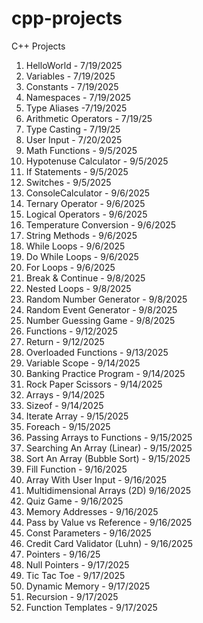 # cpp-projects
C++ Projects
01. HelloWorld - 7/19/2025
02. Variables  - 7/19/2025
03. Constants  - 7/19/2025
04. Namespaces - 7/19/2025
05. Type Aliases -7/19/2025
06. Arithmetic Operators - 7/19/25
07. Type Casting - 7/19/25
08. User Input - 7/20/2025
09. Math Functions - 9/5/2025
10. Hypotenuse Calculator - 9/5/2025
11. If Statements - 9/5/2025
12. Switches - 9/5/2025
13. ConsoleCalculator - 9/6/2025
14. Ternary Operator - 9/6/2025
15. Logical Operators - 9/6/2025
16. Temperature Conversion - 9/6/2025
17. String Methods - 9/6/2025
18. While Loops - 9/6/2025
19. Do While Loops - 9/6/2025
20. For Loops - 9/6/2025
21. Break & Continue - 9/8/2025
22. Nested Loops - 9/8/2025
23. Random Number Generator - 9/8/2025
24. Random Event Generator - 9/8/2025
25. Number Guessing Game - 9/8/2025
26. Functions - 9/12/2025
27. Return - 9/12/2025
28. Overloaded Functions - 9/13/2025
29. Variable Scope - 9/14/2025
30. Banking Practice Program - 9/14/2025
31. Rock Paper Scissors - 9/14/2025
32. Arrays - 9/14/2025 
33. Sizeof - 9/14/2025
34. Iterate Array - 9/15/2025 
35. Foreach - 9/15/2025
36. Passing Arrays to Functions - 9/15/2025
37. Searching An Array (Linear) - 9/15/2025
38. Sort An Array (Bubble Sort) - 9/15/2025
39. Fill Function - 9/16/2025
40. Array With User Input - 9/16/2025
41. Multidimensional Arrays (2D) 9/16/2025
42. Quiz Game - 9/16/2025
43. Memory Addresses - 9/16/2025
44. Pass by Value vs Reference - 9/16/2025
45. Const Parameters - 9/16/2025
46. Credit Card Validator (Luhn) - 9/16/2025
47. Pointers - 9/16/25
48. Null Pointers - 9/17/2025
49. Tic Tac Toe - 9/17/2025
50. Dynamic Memory - 9/17/2025
51. Recursion - 9/17/2025
52. Function Templates - 9/17/2025
